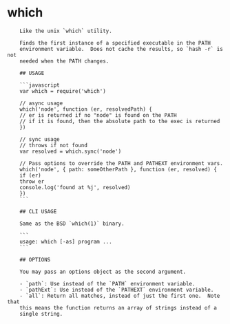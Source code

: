 # which

        Like the unix `which` utility.

        Finds the first instance of a specified executable in the PATH
        environment variable.  Does not cache the results, so `hash -r` is not
        needed when the PATH changes.

        ## USAGE

        ```javascript
        var which = require('which')

        // async usage
        which('node', function (er, resolvedPath) {
        // er is returned if no "node" is found on the PATH
        // if it is found, then the absolute path to the exec is returned
        })

        // sync usage
        // throws if not found
        var resolved = which.sync('node')

        // Pass options to override the PATH and PATHEXT environment vars.
        which('node', { path: someOtherPath }, function (er, resolved) {
        if (er)
        throw er
        console.log('found at %j', resolved)
        })
        ```

        ## CLI USAGE

        Same as the BSD `which(1)` binary.

        ```
        usage: which [-as] program ...
        ```

        ## OPTIONS

        You may pass an options object as the second argument.

        - `path`: Use instead of the `PATH` environment variable.
        - `pathExt`: Use instead of the `PATHEXT` environment variable.
        - `all`: Return all matches, instead of just the first one.  Note that
        this means the function returns an array of strings instead of a
        single string.
